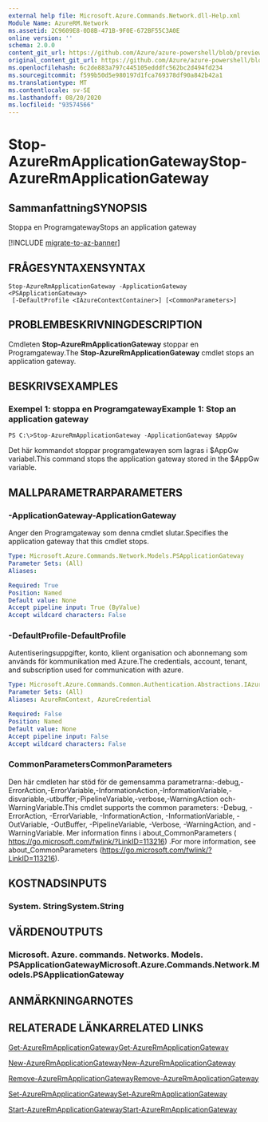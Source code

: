 ```yaml
---
external help file: Microsoft.Azure.Commands.Network.dll-Help.xml
Module Name: AzureRM.Network
ms.assetid: 2C9609E8-0D8B-471B-9F0E-672BF55C3A0E
online version: ''
schema: 2.0.0
content_git_url: https://github.com/Azure/azure-powershell/blob/preview/src/ResourceManager/Network/Commands.Network/help/Stop-AzureRmApplicationGateway.md
original_content_git_url: https://github.com/Azure/azure-powershell/blob/preview/src/ResourceManager/Network/Commands.Network/help/Stop-AzureRmApplicationGateway.md
ms.openlocfilehash: 6c2de883a797c445105edddfc562bc2d494fd234
ms.sourcegitcommit: f599b50d5e980197d1fca769378df90a842b42a1
ms.translationtype: MT
ms.contentlocale: sv-SE
ms.lasthandoff: 08/20/2020
ms.locfileid: "93574566"
---
```

# <span data-ttu-id="f4b4c-101">Stop-AzureRmApplicationGateway</span><span class="sxs-lookup"><span data-stu-id="f4b4c-101">Stop-AzureRmApplicationGateway</span></span>

## <span data-ttu-id="f4b4c-102">Sammanfattning</span><span class="sxs-lookup"><span data-stu-id="f4b4c-102">SYNOPSIS</span></span>
<span data-ttu-id="f4b4c-103">Stoppa en Programgateway</span><span class="sxs-lookup"><span data-stu-id="f4b4c-103">Stops an application gateway</span></span>

[!INCLUDE [migrate-to-az-banner](../../includes/migrate-to-az-banner.md)]

## <span data-ttu-id="f4b4c-104">FRÅGESYNTAXEN</span><span class="sxs-lookup"><span data-stu-id="f4b4c-104">SYNTAX</span></span>

```
Stop-AzureRmApplicationGateway -ApplicationGateway <PSApplicationGateway>
 [-DefaultProfile <IAzureContextContainer>] [<CommonParameters>]
```

## <span data-ttu-id="f4b4c-105">PROBLEMBESKRIVNING</span><span class="sxs-lookup"><span data-stu-id="f4b4c-105">DESCRIPTION</span></span>
<span data-ttu-id="f4b4c-106">Cmdleten **Stop-AzureRmApplicationGateway** stoppar en Programgateway.</span><span class="sxs-lookup"><span data-stu-id="f4b4c-106">The **Stop-AzureRmApplicationGateway** cmdlet stops an application gateway.</span></span>

## <span data-ttu-id="f4b4c-107">BESKRIVS</span><span class="sxs-lookup"><span data-stu-id="f4b4c-107">EXAMPLES</span></span>

### <span data-ttu-id="f4b4c-108">Exempel 1: stoppa en Programgateway</span><span class="sxs-lookup"><span data-stu-id="f4b4c-108">Example 1: Stop an application gateway</span></span>
```
PS C:\>Stop-AzureRmApplicationGateway -ApplicationGateway $AppGw
```

<span data-ttu-id="f4b4c-109">Det här kommandot stoppar programgatewayen som lagras i $AppGw variabel.</span><span class="sxs-lookup"><span data-stu-id="f4b4c-109">This command stops the application gateway stored in the $AppGw variable.</span></span>

## <span data-ttu-id="f4b4c-110">MALLPARAMETRAR</span><span class="sxs-lookup"><span data-stu-id="f4b4c-110">PARAMETERS</span></span>

### <span data-ttu-id="f4b4c-111">-ApplicationGateway</span><span class="sxs-lookup"><span data-stu-id="f4b4c-111">-ApplicationGateway</span></span>
<span data-ttu-id="f4b4c-112">Anger den Programgateway som denna cmdlet slutar.</span><span class="sxs-lookup"><span data-stu-id="f4b4c-112">Specifies the application gateway that this cmdlet stops.</span></span>

```yaml
Type: Microsoft.Azure.Commands.Network.Models.PSApplicationGateway
Parameter Sets: (All)
Aliases: 

Required: True
Position: Named
Default value: None
Accept pipeline input: True (ByValue)
Accept wildcard characters: False
```

### <span data-ttu-id="f4b4c-113">-DefaultProfile</span><span class="sxs-lookup"><span data-stu-id="f4b4c-113">-DefaultProfile</span></span>
<span data-ttu-id="f4b4c-114">Autentiseringsuppgifter, konto, klient organisation och abonnemang som används för kommunikation med Azure.</span><span class="sxs-lookup"><span data-stu-id="f4b4c-114">The credentials, account, tenant, and subscription used for communication with azure.</span></span>

```yaml
Type: Microsoft.Azure.Commands.Common.Authentication.Abstractions.IAzureContextContainer
Parameter Sets: (All)
Aliases: AzureRmContext, AzureCredential

Required: False
Position: Named
Default value: None
Accept pipeline input: False
Accept wildcard characters: False
```

### <span data-ttu-id="f4b4c-115">CommonParameters</span><span class="sxs-lookup"><span data-stu-id="f4b4c-115">CommonParameters</span></span>
<span data-ttu-id="f4b4c-116">Den här cmdleten har stöd för de gemensamma parametrarna:-debug,-ErrorAction,-ErrorVariable,-InformationAction,-InformationVariable,-disvariable,-utbuffer,-PipelineVariable,-verbose,-WarningAction och-WarningVariable.</span><span class="sxs-lookup"><span data-stu-id="f4b4c-116">This cmdlet supports the common parameters: -Debug, -ErrorAction, -ErrorVariable, -InformationAction, -InformationVariable, -OutVariable, -OutBuffer, -PipelineVariable, -Verbose, -WarningAction, and -WarningVariable.</span></span> <span data-ttu-id="f4b4c-117">Mer information finns i about_CommonParameters ( https://go.microsoft.com/fwlink/?LinkID=113216) .</span><span class="sxs-lookup"><span data-stu-id="f4b4c-117">For more information, see about_CommonParameters (https://go.microsoft.com/fwlink/?LinkID=113216).</span></span>

## <span data-ttu-id="f4b4c-118">KOSTNADS</span><span class="sxs-lookup"><span data-stu-id="f4b4c-118">INPUTS</span></span>

### <span data-ttu-id="f4b4c-119">System. String</span><span class="sxs-lookup"><span data-stu-id="f4b4c-119">System.String</span></span>

## <span data-ttu-id="f4b4c-120">VÄRDEN</span><span class="sxs-lookup"><span data-stu-id="f4b4c-120">OUTPUTS</span></span>

### <span data-ttu-id="f4b4c-121">Microsoft. Azure. commands. Networks. Models. PSApplicationGateway</span><span class="sxs-lookup"><span data-stu-id="f4b4c-121">Microsoft.Azure.Commands.Network.Models.PSApplicationGateway</span></span>

## <span data-ttu-id="f4b4c-122">ANMÄRKNINGAR</span><span class="sxs-lookup"><span data-stu-id="f4b4c-122">NOTES</span></span>

## <span data-ttu-id="f4b4c-123">RELATERADE LÄNKAR</span><span class="sxs-lookup"><span data-stu-id="f4b4c-123">RELATED LINKS</span></span>

[<span data-ttu-id="f4b4c-124">Get-AzureRmApplicationGateway</span><span class="sxs-lookup"><span data-stu-id="f4b4c-124">Get-AzureRmApplicationGateway</span></span>](./Get-AzureRmApplicationGateway.md)

[<span data-ttu-id="f4b4c-125">New-AzureRmApplicationGateway</span><span class="sxs-lookup"><span data-stu-id="f4b4c-125">New-AzureRmApplicationGateway</span></span>](./New-AzureRmApplicationGateway.md)

[<span data-ttu-id="f4b4c-126">Remove-AzureRmApplicationGateway</span><span class="sxs-lookup"><span data-stu-id="f4b4c-126">Remove-AzureRmApplicationGateway</span></span>](./Remove-AzureRmApplicationGateway.md)

[<span data-ttu-id="f4b4c-127">Set-AzureRmApplicationGateway</span><span class="sxs-lookup"><span data-stu-id="f4b4c-127">Set-AzureRmApplicationGateway</span></span>](./Set-AzureRmApplicationGateway.md)

[<span data-ttu-id="f4b4c-128">Start-AzureRmApplicationGateway</span><span class="sxs-lookup"><span data-stu-id="f4b4c-128">Start-AzureRmApplicationGateway</span></span>](./Start-AzureRmApplicationGateway.md)


